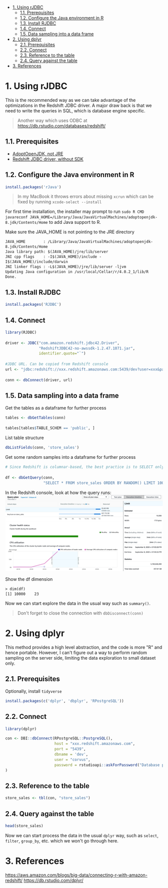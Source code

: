 - [1. Using rJDBC](#1-using-rjdbc)
  - [1.1. Prerequisites](#11-prerequisites)
  - [1.2. Configure the Java environment in R](#12-configure-the-java-environment-in-r)
  - [1.3. Install RJDBC](#13-install-rjdbc)
  - [1.4. Connect](#14-connect)
  - [1.5. Data sampling into a data frame](#15-data-sampling-into-a-data-frame)
- [2. Using dplyr](#2-using-dplyr)
  - [2.1. Prerequisites](#21-prerequisites)
  - [2.2. Connect](#22-connect)
  - [2.3. Reference to the table](#23-reference-to-the-table)
  - [2.4. Query against the table](#24-query-against-the-table)
- [3. References](#3-references)

# 1. Using rJDBC

This is the recommended way as we can take advantage of the optimizations in the Redshift JDBC driver. A major draw back is that we need to write the queries in SQL, which is database engine specific.

> Another way which uses ODBC at https://db.rstudio.com/databases/redshift/

## 1.1. Prerequisites
* [AdoptOpenJDK, not JRE](https://github.com/AdoptOpenJDK/homebrew-openjdk)
* [Redshift JDBC driver, without SDK](https://docs.aws.amazon.com/redshift/latest/mgmt/configure-jdbc-connection.html#download-jdbc-driver)

## 1.2. Configure the Java environment in R

```R
install.packages('rJava')
```

> In my MacBook it throws errors about missing `xcrun` which can be fixed by running `xcode-select --install`

For first time installation, the installer may prompt to run `sudo R CMD javareconf JAVA_HOME=/Library/Java/JavaVirtualMachines/adoptopenjdk-8.jdk/Contents/Home` to add Java support to R.

Make sure the JAVA_HOME is not pointing to the JRE directory
```
JAVA_HOME        : /Library/Java/JavaVirtualMachines/adoptopenjdk-8.jdk/Contents/Home
Java library path: $(JAVA_HOME)/jre/lib/server
JNI cpp flags    : -I$(JAVA_HOME)/include -I$(JAVA_HOME)/include/darwin
JNI linker flags : -L$(JAVA_HOME)/jre/lib/server -ljvm
Updating Java configuration in /usr/local/Cellar/r/4.0.2_1/lib/R
Done.
```

## 1.3. Install RJDBC

```R
install.packages('RJDBC')
```

## 1.4. Connect

```R
library(RJDBC)

driver <- JDBC("com.amazon.redshift.jdbc42.Driver",
               "RedshiftJDBC42-no-awssdk-1.2.47.1071.jar",
               identifier.quote="`")

#JDBC URL. Can be copied from Redshift console
url <- "jdbc:redshift://xxx.redshift.amazonaws.com:5439/dev?user=xxx&password=xxx"

conn <- dbConnect(driver, url)
```

## 1.5. Data sampling into a data frame

Get the tables as a dataframe for further process
```R
tables <- dbGetTables(conn)

tables[tables$TABLE_SCHEM == 'public', ]
```

List table structure
```R 
dbListFields(conn, 'store_sales')
```

Get some random samples into a dataframe for further process
```R
# Since Redshift is columnar-based, the best practice is to SELECT only required columns. We are using * for illustration purpose only.

df <- dbGetQuery(conn,
                 "SELECT * FROM store_sales ORDER BY RANDOM() LIMIT 10000")
```

In the Redshift console, look at how the query runs:
![Redshift query plan](images/redshfit-query-plan.png)

Show the df dimension
```
> dim(df)
[1] 10000    23
```

Now we can start explore the data in the usual way such as `summary()`.

> Don't forget to close the connection with `dbDisconnect(conn)`

# 2. Using dplyr

This method provides a high level abstraction, and the code is more "R" and hence portable. However, I can't figure out a way to perform random sampling on the server side, limiting the data exploration to small dataset only.

## 2.1. Prerequisites

Optionally, install `tidyverse`
```R
install.packages(c('dplyr', 'dbplyr', 'RPostgreSQL'))
```

## 2.2. Connect

```R
library(dplyr)
```

```R
con <- DBI::dbConnect(RPostgreSQL::PostgreSQL(), 
                      host = "xxx.redshift.amazonaws.com",
                      port = "5439",
                      dbname = 'dev',
                      user = "corvus",
                      password = rstudioapi::askForPassword("Database password")
)
```

## 2.3. Reference to the table

```R
store_sales <- tbl(con, "store_sales")
```

## 2.4. Query against the table

```R
head(store_sales)
```

Now we can start process the data in the usual `dplyr` way, such as `select`, `filter`, `group_by`, etc. which we won't go through here.

# 3. References
https://aws.amazon.com/blogs/big-data/connecting-r-with-amazon-redshift/
https://db.rstudio.com/dplyr/
